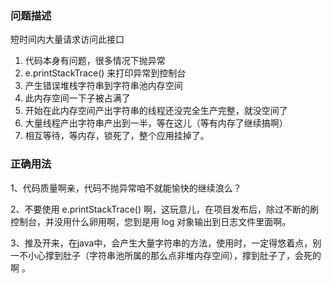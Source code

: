 ### 问题描述

短时间内大量请求访问此接口

1. 代码本身有问题，很多情况下抛异常 
2. e.printStackTrace() 来打印异常到控制台 
3. 产生错误堆栈字符串到字符串池内存空间 
4. 此内存空间一下子被占满了
5. 开始在此内存空间产出字符串的线程还没完全生产完整，就没空间了
6. 大量线程产出字符串产出到一半，等在这儿（等有内存了继续搞啊）
7. 相互等待，等内存，锁死了，整个应用挂掉了。

### 正确用法

1、代码质量啊亲，代码不抛异常咱不就能愉快的继续浪么？

2、不要使用 e.printStackTrace() 啊，这玩意儿，在项目发布后，除过不断的刷控制台，并没用什么卵用啊，您到是用 log 对象输出到日志文件里面啊。

3、推及开来，在java中，会产生大量字符串的方法，使用时，一定得悠着点，别一不小心撑到肚子（字符串池所属的那么点非堆内存空间），撑到肚子了，会死的啊 。